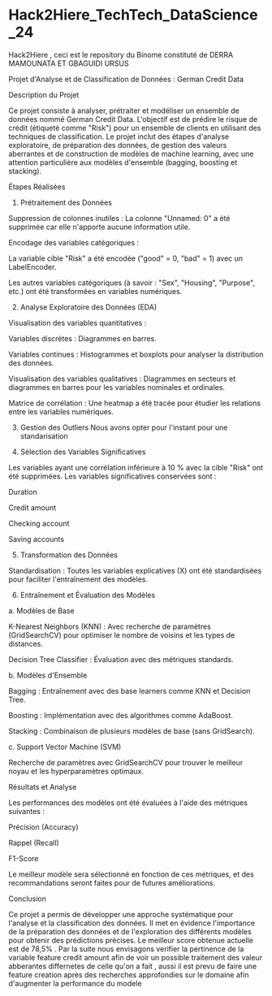 # Hack2Hiere_TechTech_DataScience_24
Hack2Hiere  , ceci est le repository du Binome constituté de DERRA MAMOUNATA ET GBAGUIDI URSUS

Projet d'Analyse et de Classification de Données : German Credit Data

Description du Projet

Ce projet consiste à analyser, prétraiter et modéliser un ensemble de données nommé German Credit Data. L'objectif est de prédire le risque de crédit (étiqueté comme "Risk") pour un ensemble de clients en utilisant des techniques de classification. Le projet inclut des étapes d'analyse exploratoire, de préparation des données, de gestion des valeurs aberrantes et de construction de modèles de machine learning, avec une attention particulière aux modèles d'ensemble (bagging, boosting et stacking).



Étapes Réalisées

1. Prétraitement des Données

Suppression de colonnes inutiles : La colonne "Unnamed: 0" a été supprimée car elle n'apporte aucune information utile.

Encodage des variables catégoriques :

La variable cible "Risk" a été encodée ("good" = 0, "bad" = 1) avec un LabelEncoder.

Les autres variables catégoriques (à savoir : "Sex", "Housing", "Purpose", etc.) ont été transformées en variables numériques.

2. Analyse Exploratoire des Données (EDA)

Visualisation des variables quantitatives :

Variables discrètes : Diagrammes en barres.

Variables continues : Histogrammes et boxplots pour analyser la distribution des données.

Visualisation des variables qualitatives : Diagrammes en secteurs et diagrammes en barres pour les variables nominales et ordinales.

Matrice de corrélation : Une heatmap a été tracée pour étudier les relations entre les variables numériques.

3. Gestion des Outliers
   Nous avons opter pour l'instant pour une standarisation

5. Sélection des Variables Significatives

Les variables ayant une corrélation inférieure à 10 % avec la cible "Risk" ont été supprimées. Les variables significatives conservées sont :

Duration

Credit amount

Checking account

Saving accounts

5. Transformation des Données

Standardisation : Toutes les variables explicatives (X) ont été standardisées pour faciliter l'entraînement des modèles.

6. Entraînement et Évaluation des Modèles

a. Modèles de Base

K-Nearest Neighbors (KNN) : Avec recherche de paramètres (GridSearchCV) pour optimiser le nombre de voisins et les types de distances.

Decision Tree Classifier : Évaluation avec des métriques standards.

b. Modèles d'Ensemble

Bagging : Entraînement avec des base learners comme KNN et Decision Tree.

Boosting : Implémentation avec des algorithmes comme AdaBoost.

Stacking : Combinaison de plusieurs modèles de base (sans GridSearch).

c. Support Vector Machine (SVM)

Recherche de paramètres avec GridSearchCV pour trouver le meilleur noyau et les hyperparamètres optimaux.

Résultats et Analyse

Les performances des modèles ont été évaluées à l'aide des métriques suivantes :

Précision (Accuracy)

Rappel (Recall)

F1-Score

Le meilleur modèle sera sélectionné en fonction de ces métriques, et des recommandations seront faites pour de futures améliorations.

Conclusion

Ce projet a permis de développer une approche systématique pour l'analyse et la classification des données. Il met en évidence l'importance de la préparation des données et de l'exploration des différents modèles pour obtenir des prédictions précises. Le meilleur score obtenue actuelle est de 78,5% . Par la suite nous envisagons verifier la pertinence de la variable feature credit amount afin de voir un possible traitement des valeur abberantes differnetes de celle qu'on a fait , aussi il est prevu de faire une feature creation après des recherches approfondies sur le domaine afin d'augmenter la performance du modele 

